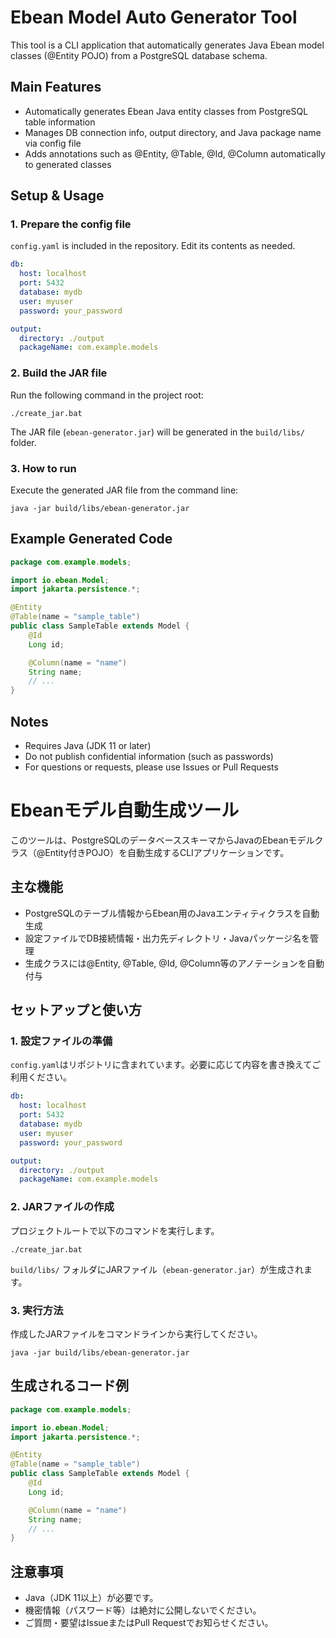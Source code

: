 
# Ebean Model Auto Generator Tool

This tool is a CLI application that automatically generates Java Ebean model classes (@Entity POJO) from a PostgreSQL database schema.

## Main Features
- Automatically generates Ebean Java entity classes from PostgreSQL table information
- Manages DB connection info, output directory, and Java package name via config file
- Adds annotations such as @Entity, @Table, @Id, @Column automatically to generated classes

## Setup & Usage

### 1. Prepare the config file

`config.yaml` is included in the repository. Edit its contents as needed.

```yaml
db:
  host: localhost
  port: 5432
  database: mydb
  user: myuser
  password: your_password

output:
  directory: ./output
  packageName: com.example.models
```

### 2. Build the JAR file
Run the following command in the project root:

```pwsh
./create_jar.bat
```

The JAR file (`ebean-generator.jar`) will be generated in the `build/libs/` folder.

### 3. How to run
Execute the generated JAR file from the command line:

```pwsh
java -jar build/libs/ebean-generator.jar
```

## Example Generated Code
```java
package com.example.models;

import io.ebean.Model;
import jakarta.persistence.*;

@Entity
@Table(name = "sample_table")
public class SampleTable extends Model {
    @Id
    Long id;

    @Column(name = "name")
    String name;
    // ...
}
```

## Notes
- Requires Java (JDK 11 or later)
- Do not publish confidential information (such as passwords)
- For questions or requests, please use Issues or Pull Requests


# Ebeanモデル自動生成ツール

このツールは、PostgreSQLのデータベーススキーマからJavaのEbeanモデルクラス（@Entity付きPOJO）を自動生成するCLIアプリケーションです。

## 主な機能
- PostgreSQLのテーブル情報からEbean用のJavaエンティティクラスを自動生成
- 設定ファイルでDB接続情報・出力先ディレクトリ・Javaパッケージ名を管理
- 生成クラスには@Entity, @Table, @Id, @Column等のアノテーションを自動付与

## セットアップと使い方

### 1. 設定ファイルの準備

`config.yaml`はリポジトリに含まれています。必要に応じて内容を書き換えてご利用ください。

```yaml
db:
  host: localhost
  port: 5432
  database: mydb
  user: myuser
  password: your_password

output:
  directory: ./output
  packageName: com.example.models
```

### 2. JARファイルの作成
プロジェクトルートで以下のコマンドを実行します。

```pwsh
./create_jar.bat
```

 `build/libs/` フォルダにJARファイル（`ebean-generator.jar`）が生成されます。

### 3. 実行方法
作成したJARファイルをコマンドラインから実行してください。

```pwsh
java -jar build/libs/ebean-generator.jar
```

## 生成されるコード例
```java
package com.example.models;

import io.ebean.Model;
import jakarta.persistence.*;

@Entity
@Table(name = "sample_table")
public class SampleTable extends Model {
    @Id
    Long id;

    @Column(name = "name")
    String name;
    // ...
}
```

## 注意事項
- Java（JDK 11以上）が必要です。
- 機密情報（パスワード等）は絶対に公開しないでください。
- ご質問・要望はIssueまたはPull Requestでお知らせください。